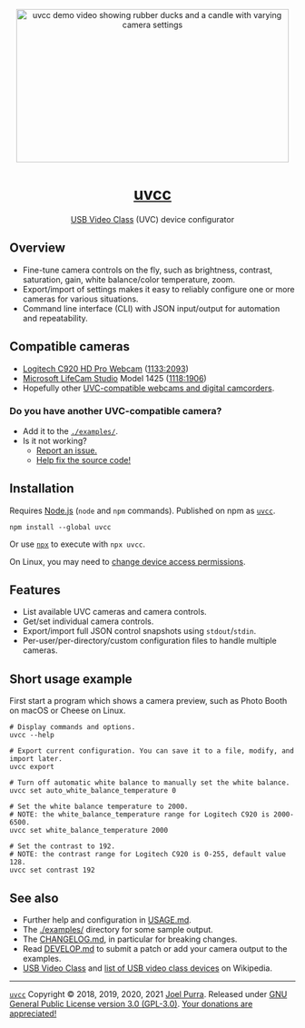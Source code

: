 <p align="center">
  <a href="https://files.joelpurra.com/projects/uvcc/demo/2020-09-02/uvcc-demo.2020-09-02.mp4"><img src="https://files.joelpurra.com/projects/uvcc/demo/2020-09-02/uvcc-demo.2020-09-02.gif" alt="uvcc demo video showing rubber ducks and a candle with varying camera settings" width="480" height="270" border="0" /></a>
</p>
<h1 align="center">
  <a href="https://joelpurra.com/projects/uvcc/">uvcc</a>
</h1>
<p align="center">
  <a href="https://en.wikipedia.org/wiki/USB_video_device_class">USB Video Class</a> (UVC) device configurator
</p>

## Overview

- Fine-tune camera controls on the fly, such as brightness, contrast, saturation, gain, white balance/color temperature, zoom.
- Export/import of settings makes it easy to reliably configure one or more cameras for various situations.
- Command line interface (CLI) with JSON input/output for automation and repeatability.

## Compatible cameras

- [Logitech C920 HD Pro Webcam](https://www.logitech.com/en-us/product/hd-pro-webcam-c920) ([1133:2093](./examples/logitech-c920/1133-2093/))
- [Microsoft LifeCam Studio](https://www.microsoft.com/en-WW/accessories/products/webcams/lifecam-studio) Model 1425 ([1118:1906](./examples/microsoft-1425/1118-1906/))
- Hopefully other [UVC-compatible webcams and digital camcorders](https://en.wikipedia.org/wiki/List_of_USB_video_class_devices).

### Do you have another UVC-compatible camera?

- Add it to the [`./examples/`](./examples/).
- Is it not working?
  - [Report an issue.](https://github.com/joelpurra/uvcc/issues?q=is%3Aopen)
  - [Help fix the source code!](./DEVELOP.md)

## Installation

Requires [Node.js](https://nodejs.org/) (`node` and `npm` commands). Published on npm as [`uvcc`](https://www.npmjs.com/package/uvcc).

```shell
npm install --global uvcc
```

Or use [`npx`](https://www.npmjs.com/package/npx) to execute with `npx uvcc`.

On Linux, you may need to [change device access permissions](./USAGE.md#linux).

## Features

- List available UVC cameras and camera controls.
- Get/set individual camera controls.
- Export/import full JSON control snapshots using `stdout`/`stdin`.
- Per-user/per-directory/custom configuration files to handle multiple cameras.

## Short usage example

First start a program which shows a camera preview, such as Photo Booth on macOS or Cheese on Linux.

```shell
# Display commands and options.
uvcc --help

# Export current configuration. You can save it to a file, modify, and import later.
uvcc export

# Turn off automatic white balance to manually set the white balance.
uvcc set auto_white_balance_temperature 0

# Set the white balance temperature to 2000.
# NOTE: the white_balance_temperature range for Logitech C920 is 2000-6500.
uvcc set white_balance_temperature 2000

# Set the contrast to 192.
# NOTE: the contrast range for Logitech C920 is 0-255, default value 128.
uvcc set contrast 192
```

## See also

- Further help and configuration in [USAGE.md](./USAGE.md).
- The [./examples/](./examples/) directory for some sample output.
- The [CHANGELOG.md](./CHANGELOG.md), in particular for breaking changes.
- Read [DEVELOP.md](./DEVELOP.md) to submit a patch or add your camera output to the examples.
- [USB Video Class](https://en.wikipedia.org/wiki/USB_video_device_class) and [list of USB video class devices](https://en.wikipedia.org/wiki/List_of_USB_video_class_devices) on Wikipedia.

---

[`uvcc`](https://joelpurra.com/projects/uvcc/) Copyright &copy; 2018, 2019, 2020, 2021 [Joel Purra](https://joelpurra.com/). Released under [GNU General Public License version 3.0 (GPL-3.0)](https://www.gnu.org/licenses/gpl.html). [Your donations are appreciated!](https://joelpurra.com/donate/)
